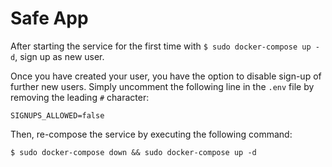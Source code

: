 # Safe App

After starting the service for the first time with ``$ sudo docker-compose up -d``, sign up as new user.

Once you have created your user, you have the option to disable sign-up of further new users. Simply uncomment the following line in the ``.env`` file by removing the leading ``#`` character:

```
SIGNUPS_ALLOWED=false
```

Then, re-compose the service by executing the following command:

```
$ sudo docker-compose down && sudo docker-compose up -d
```

